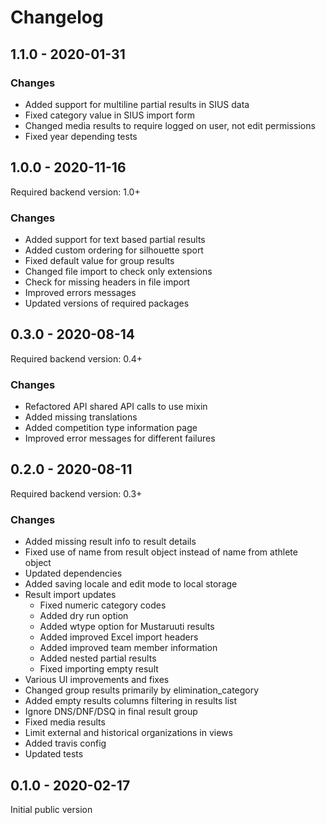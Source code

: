 # Changelog
## 1.1.0 - 2020-01-31

### Changes
- Added support for multiline partial results in SIUS data
- Fixed category value in SIUS import form
- Changed media results to require logged on user, not edit permissions
- Fixed year depending tests

## 1.0.0 - 2020-11-16
Required backend version: 1.0+

### Changes
- Added support for text based partial results
- Added custom ordering for silhouette sport
- Fixed default value for group results
- Changed file import to check only extensions
- Check for missing headers in file import
- Improved errors messages
- Updated versions of required packages

## 0.3.0 - 2020-08-14
Required backend version: 0.4+

### Changes
- Refactored API shared API calls to use mixin
- Added missing translations
- Added competition type information page
- Improved error messages for different failures

## 0.2.0 - 2020-08-11
Required backend version: 0.3+

### Changes
- Added missing result info to result details
- Fixed use of name from result object instead of name from athlete object
- Updated dependencies
- Added saving locale and edit mode to local storage
- Result import updates
  - Fixed numeric category codes
  - Added dry run option
  - Added wtype option for Mustaruuti results
  - Added improved Excel import headers
  - Added improved team member information
  - Added nested partial results
  - Fixed importing empty result
- Various UI improvements and fixes
- Changed group results primarily by elimination_category
- Added empty results columns filtering in results list
- Ignore DNS/DNF/DSQ in final result group
- Fixed media results
- Limit external and historical organizations in views
- Added travis config
- Updated tests

## 0.1.0 - 2020-02-17
Initial public version